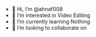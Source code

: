 - 👋 Hi, I’m @ahnaf008
- 👀 I’m interested in Video Editing
- 🌱 I’m currently learning Nothing
- 💞️ I’m looking to collaborate on 


<!---
ahnaf008/ahnaf008 is a ✨ special ✨ repository because its `README.md` (this file) appears on your GitHub profile.
You can click the Preview link to take a look at your changes.
--->
